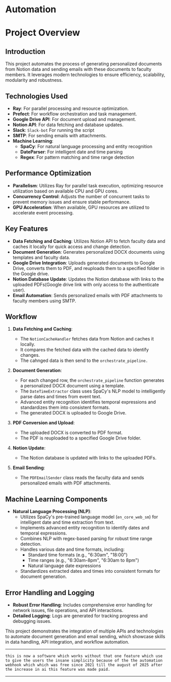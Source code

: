 # Automation

# Project Overview

## Introduction

This project automates the process of generating personalized documents from Notion data and sending emails with these documents to faculty members. It leverages modern technologies to ensure efficiency, scalability, modularity and robustness.

## Technologies Used

- **Ray**: For parallel processing and resource optimization.
- **Prefect**: For workflow orchestration and task management.
- **Google Drive API**: For document upload and management.
- **Notion API**: For data fetching and database updates.
- **Slack**: `Slack-bot` For running the script 
- **SMTP**: For sending emails with attachments.
- **Machine Learning**: 
  - **SpaCy**: For natural language processing and entity recognition
  - **DateParser**: For intelligent date and time parsing
  - **Regex**: For pattern matching and time range detection

## Performance Optimization

- **Parallelism**: Utilizes Ray for parallel task execution, optimizing resource utilization based on available CPU and GPU cores.
- **Concurrency Control**: Adjusts the number of concurrent tasks to prevent memory issues and ensure stable performance.
- **GPU Acceleration**: When available, GPU resources are utilized to accelerate event processing.

## Key Features

- **Data Fetching and Caching**: Utilizes Notion API to fetch faculty data and caches it locally for quick access and change detection.
- **Document Generation**: Generates personalized DOCX documents using templates and faculty data.
- **Google Drive Integration**: Uploads generated documents to Google Drive, converts them to PDF, and reuploads them to a specified folder in the Google drive.
- **Notion Database Update**: Updates the Notion database with links to the uploaded PDFs(Google drive link with  only access to the authenticate user).
- **Email Automation**: Sends personalized emails with PDF attachments to faculty members using SMTP.

## Workflow

1. **Data Fetching and Caching**:
   - The `NotionCacheHandler` fetches data from Notion and caches it locally.
   - It compares the fetched data with the cached data to identify changes.
   - The cahnged data is then send to the `orchestrate_pipeline.`

2. **Document Generation**:
   - For each changed row, the `orchestrate_pipeline` function generates a personalized DOCX document using a template.
   - The `DateTimeExtractor` class uses SpaCy's NLP model to intelligently parse dates and times from event text.
   - Advanced entity recognition identifies temporal expressions and standardizes them into consistent formats.
   - The generated DOCX is uploaded to Google Drive.

3. **PDF Conversion and Upload**:
   - The uploaded DOCX is converted to PDF format.
   - The PDF is reuploaded to a specified Google Drive folder.

4. **Notion Update**:
   - The Notion database is updated with links to the uploaded PDFs.

5. **Email Sending**:
   - The `PDFEmailSender` class reads the faculty data and sends personalized emails with PDF attachments.

## Machine Learning Components

- **Natural Language Processing (NLP)**:
  - Utilizes SpaCy's pre-trained language model (`en_core_web_sm`) for intelligent date and time extraction from text.
  - Implements advanced entity recognition to identify dates and temporal expressions.
  - Combines NLP with regex-based parsing for robust time range detection.
  - Handles various date and time formats, including:
    - Standard time formats (e.g., "6:30am", "18:00")
    - Time ranges (e.g., "6:30am-8pm", "6:30am to 8pm")
    - Natural language date expressions
  - Standardizes extracted dates and times into consistent formats for document generation.

## Error Handling and Logging

- **Robust Error Handling**: Includes comprehensive error handling for network issues, file operations, and API interactions.
- **Detailed Logging**: Logs are generated for tracking progress and debugging issues.

This project demonstrates the integration of multiple APIs and technologies to automate document generation and email sending, which showcase skills in data handling, API integration, and workflow automation. 

---
`this is now a software which works without that one feature which use to give the users the insane simplicity because of the the automation webhook which which was free since 2021 till the august of 2025 after the increase in ai this feature was made paid.`

---
